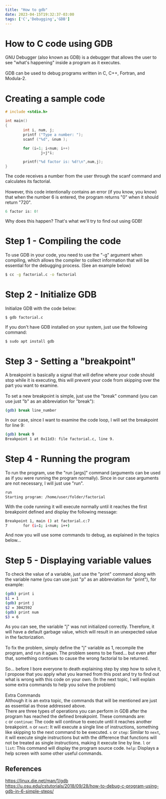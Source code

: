 ```yaml
---
title: "How to gdb"
date: 2023-04-15T19:32:37-03:00
tags: ['C','Debugging','GDB']
---
```


# How to C code using GDB 

GNU Debugger (also known as GDB) is a debugger that allows the user 
to see "what's happening" inside a program as it executes.\
\
GDB can be used to debug programs written in C, C++, Fortran, and Modula-2.

# Creating a sample code

```c
# include <stdio.h>

int main()
{
        int i, num, j;
        printf ("Type a number: ");
        scanf ("%d", &num );

        for (i=1; i<num; i++)
                j=j*i;    

        printf("%d factor is: %d!\n",num,j);
}
```

The code receives a number from the user through the scanf command and 
calculates its factorial.\
\
However, this code intentionally contains an error (if you know, you know) 
that when the number 6 is entered, the program returns "0" when it should 
return "720".

```c
6 factor is: 0!
```

Why does this happen? That's what we'll try to find out using GDB!

# Step 1 - Compiling the code

To use GDB in your code, you need to use the "-g" argument when compiling, 
which allows the compiler to collect information that will be essential for 
the debugging process. (See an example below)

```bash
$ cc -g factorial.c -o factorial
```

# Step 2 - Initialize GDB

Initialize GDB with the code below:

```bash
$ gdb factorial.c
```

If you don't have GDB installed on your system, just use the following command:

```bash
$ sudo apt install gdb
```

# Step 3 - Setting a "breakpoint"

A breakpoint is basically a signal that will define where your code should 
stop while it is executing, this will prevent your code from skipping over 
the part you want to examine.\
\
To set a new breakpoint is simple, just use the "break" command 
(you can use just "b" as an abbreviation for "break"):

```bash
(gdb) break line_number
```

In our case, since I want to examine the code loop, I will set the 
breakpoint for line 9:

```bash
(gdb) break 9
Breakpoint 1 at 0x11d3: file factorial.c, line 9.
```

# Step 4 - Running the program

To run the program, use the "run [args]" command (arguments can be used 
as if you were running the program normally). Since in our case arguments 
are not necessary, I will just use "run".

```bash
run
Starting program: /home/user/folder/factorial
```

With the code running it will execute normally until it reaches the first 
breakpoint defined and display the following message:

```bash
Breakpoint 1, main () at factorial.c:7
7	    for (i=1; i<num; i++)
```

And now you will use some commands to debug, as explained in the topics below...

# Step 5 - Displaying variable values

To check the value of a variable, just use the "print" command along 
with the variable name (you can use just "p" as an abbreviation for "print"), 
for example:

```bash
(gdb) print i
$1 = 1
(gdb) print j
$2 = 3042592
(gdb) print num
$3 = 6
```

As you can see, the variable "j" was not initialized correctly. Therefore, 
it will have a default garbage value, which will result in an unexpected 
value in the factorization.\
\
To fix the problem, simply define the "j" variable as 1, recompile the 
program, and run it again. The problem seems to be fixed... but even 
after that, something continues to cause the wrong factorial to be returned.\
\
So... before I bore everyone to death explaining step by step how to solve 
it, I propose that you apply what you learned from this post and try to 
find out what is wrong with this code on your own. (In the next topic, 
I will explain some extra commands to help you solve the problem)\
\
Extra Commands
\
Although it is an extra topic, the commands that will be mentioned are just 
as essential as those addressed above.
\
There are three types of operations you can perform in GDB after the 
program has reached the defined breakpoint. These commands are:
\
    `c` or `continue`: The code will continue to execute until it reaches another breakpoint.
    `n` or `next`: It will execute a single line of instructions, something like skipping to the next command to be executed.
    `s` or `step`: Similar to `next`, it will execute single instructions but with the difference that functions will not be treated as single instructions, making it execute line by line.
    `l` or `list`: This command will display the program source code.
    `help`: Displays a help screen with some other useful commands.

## References

https://linux.die.net/man/1/gdb
https://u.osu.edu/cstutorials/2018/09/28/how-to-debug-c-program-using-gdb-in-6-simple-steps/
